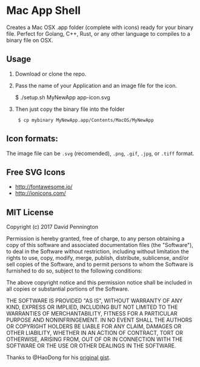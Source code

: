 # Mac App Shell

Creates a Mac OSX .app folder (complete with icons) ready for your binary file. Perfect for Golang, C++, Rust, or any other language to compiles to a binary file on OSX.

## Usage

1. Download or clone the repo.

2. Pass the name of your Application and an image file for the icon.

    $ ./setup.sh MyNewApp app-icon.svg

3. Then just copy the binary file into the folder

		$ cp mybinary MyNewApp.app/Contents/MacOS/MyNewApp

## Icon formats:

The image file can be `.svg` (recomended), `.png`, `.gif`, `.jpg`, or `.tiff` format.

## Free SVG Icons

- http://fontawesome.io/
- http://ionicons.com/

## MIT License

Copyright (c) 2017 David Pennington

Permission is hereby granted, free of charge, to any person obtaining a copy
of this software and associated documentation files (the "Software"), to deal
in the Software without restriction, including without limitation the rights
to use, copy, modify, merge, publish, distribute, sublicense, and/or sell
copies of the Software, and to permit persons to whom the Software is
furnished to do so, subject to the following conditions:

The above copyright notice and this permission notice shall be included in all
copies or substantial portions of the Software.

THE SOFTWARE IS PROVIDED "AS IS", WITHOUT WARRANTY OF ANY KIND, EXPRESS OR
IMPLIED, INCLUDING BUT NOT LIMITED TO THE WARRANTIES OF MERCHANTABILITY,
FITNESS FOR A PARTICULAR PURPOSE AND NONINFRINGEMENT. IN NO EVENT SHALL THE
AUTHORS OR COPYRIGHT HOLDERS BE LIABLE FOR ANY CLAIM, DAMAGES OR OTHER
LIABILITY, WHETHER IN AN ACTION OF CONTRACT, TORT OR OTHERWISE, ARISING FROM,
OUT OF OR IN CONNECTION WITH THE SOFTWARE OR THE USE OR OTHER DEALINGS IN THE
SOFTWARE.

Thanks to @HaoDong for his [original gist](https://gist.github.com/haodong/4aebdc102bdfbff5ec36).